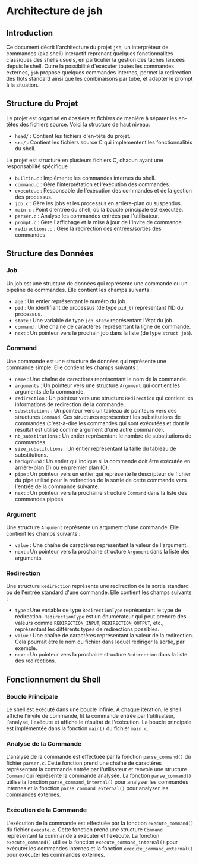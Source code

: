 # Architecture de jsh

## Introduction
Ce document décrit l'architecture du projet `jsh`, un interpréteur de commandes (aka shell) interactif reprenant quelques fonctionnalités classiques des shells usuels, en particulier la gestion des tâches lancées depuis le shell. Outre la possibilité d'exécuter toutes les commandes externes, `jsh` propose quelques commandes internes, permet la redirection des flots standard ainsi que les combinaisons par tube, et adapter le prompt à la situation.

## Structure du Projet
Le projet est organisé en dossiers et fichiers de manière à séparer les en-têtes des fichiers source. Voici la structure de haut niveau:

- `head/` : Contient les fichiers d'en-tête du projet.
- `src/` : Contient les fichiers source C qui implémentent les fonctionnalités du shell.

Le projet est structuré en plusieurs fichiers C, chacun ayant une responsabilité spécifique :

- `builtin.c` : Implémente les commandes internes du shell.
- `command.c` : Gère l'interprétation et l'exécution des commandes.
- `execute.c` : Responsable de l'exécution des commandes et de la gestion des processus.
- `job.c` : Gère les jobs et les processus en arrière-plan ou suspendus.
- `main.c` : Point d'entrée du shell, où la boucle principale est exécutée.
- `parser.c` : Analyse les commandes entrées par l'utilisateur.
- `prompt.c` : Gère l'affichage et la mise à jour de l'invite de commande.
- `redirections.c` : Gère la redirection des entrées/sorties des commandes.

## Structure des Données

### Job
Un job est une structure de données qui représente une commande ou un pipeline de commandes. Elle contient les champs suivants :

- `age` : Un entier représentant le numéro du job.
- `pid` : Un identifiant de processus (de type `pid_t`) représentant l'ID du processus.
- `state` : Une variable de type `job_state` représentant l'état du job.
- `command` : Une chaîne de caractères représentant la ligne de commande.
- `next` : Un pointeur vers le prochain job dans la liste (de type `struct job`).
  
### Command
Une commande est une structure de données qui représente une commande simple. Elle contient les champs suivants :

- `name` : Une chaîne de caractères représentant le nom de la commande.
- `arguments` : Un pointeur vers une structure `Argument` qui contient les arguments de la commande.
- `redirection` : Un pointeur vers une structure `Redirection` qui contient les informations de redirection de la commande.
- `substitutions` : Un pointeur vers un tableau de pointeurs vers des structures `Command`. Ces structures représentent les substitutions de commandes (c'est-à-dire les commandes qui sont exécutées et dont le résultat est utilisé comme argument d'une autre commande).
- `nb_substitutions` : Un entier représentant le nombre de substitutions de commandes.
- `size_substitutions` : Un entier représentant la taille du tableau de substitutions.
- `background` : Un entier qui indique si la commande doit être exécutée en arrière-plan (1) ou en premier plan (0).
- `pipe` : Un pointeur vers un entier qui représente le descripteur de fichier du pipe utilisé pour la redirection de la sortie de cette commande vers l'entrée de la commande suivante.
- `next` : Un pointeur vers la prochaine structure `Command` dans la liste des commandes pipées.

### Argument
Une structure `Argument` représente un argument d'une commande. Elle contient les champs suivants :

- `value` : Une chaîne de caractères représentant la valeur de l'argument.
- `next` : Un pointeur vers la prochaine structure `Argument` dans la liste des arguments.

### Redirection
Une structure `Redirection` représente une redirection de la sortie standard ou de l'entrée standard d'une commande. Elle contient les champs suivants :

- `type` : Une variable de type `RedirectionType` représentant le type de redirection. `RedirectionType` est un énumérateur qui peut prendre des valeurs comme `REDIRECTION_INPUT`, `REDIRECTION_OUTPUT`, etc., représentant les différents types de redirections possibles.
- `value` : Une chaîne de caractères représentant la valeur de la redirection. Cela pourrait être le nom du fichier dans lequel rediriger la sortie, par exemple.
- `next` : Un pointeur vers la prochaine structure `Redirection` dans la liste des redirections.

## Fonctionnement du Shell

### Boucle Principale
Le shell est exécuté dans une boucle infinie. À chaque itération, le shell affiche l'invite de commande, lit la commande entrée par l'utilisateur, l'analyse, l'exécute et affiche le résultat de l'exécution. La boucle principale est implémentée dans la fonction `main()` du fichier `main.c`.

### Analyse de la Commande
L'analyse de la commande est effectuée par la fonction `parse_command()` du fichier `parser.c`. Cette fonction prend une chaîne de caractères représentant la commande entrée par l'utilisateur et renvoie une structure `Command` qui représente la commande analysée. La fonction `parse_command()` utilise la fonction `parse_command_internal()` pour analyser les commandes internes et la fonction `parse_command_external()` pour analyser les commandes externes.

### Exécution de la Commande
L'exécution de la commande est effectuée par la fonction `execute_command()` du fichier `execute.c`. Cette fonction prend une structure `Command` représentant la commande à exécuter et l'exécute. La fonction `execute_command()` utilise la fonction `execute_command_internal()` pour exécuter les commandes internes et la fonction `execute_command_external()` pour exécuter les commandes externes.